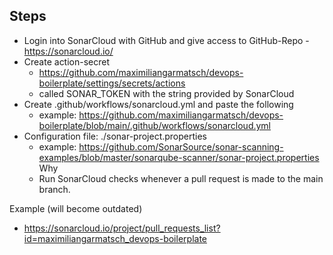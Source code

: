 ## Steps
- Login into SonarCloud with GitHub and give access to GitHub-Repo - https://sonarcloud.io/
- Create action-secret
  - https://github.com/maximiliangarmatsch/devops-boilerplate/settings/secrets/actions 
  - called SONAR_TOKEN  with the string provided by SonarCloud
- Create  .github/workflows/sonarcloud.yml   and paste the following
  - example: https://github.com/maximiliangarmatsch/devops-boilerplate/blob/main/.github/workflows/sonarcloud.yml
- Configuration file: ./sonar-project.properties 
  - example: https://github.com/SonarSource/sonar-scanning-examples/blob/master/sonarqube-scanner/sonar-project.properties
Why
  - Run SonarCloud checks whenever a pull request is made to the main branch.

Example (will become outdated)
  - https://sonarcloud.io/project/pull_requests_list?id=maximiliangarmatsch_devops-boilerplate
